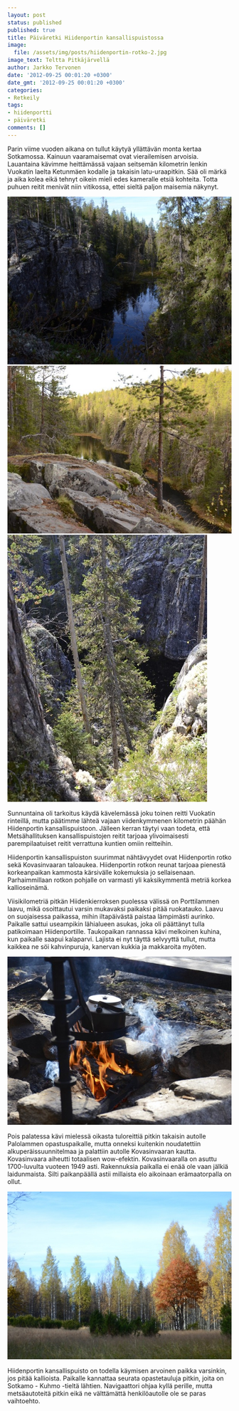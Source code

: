 ```yaml
---
layout: post
status: published
published: true
title: Päiväretki Hiidenportin kansallispuistossa
image:
  file: /assets/img/posts/hiidenportin-rotko-2.jpg
image_text: Teltta Pitkäjärvellä
author: Jarkko Tervonen
date: '2012-09-25 00:01:20 +0300'
date_gmt: '2012-09-25 00:01:20 +0300'
categories:
- Retkeily
tags:
- hiidenportti
- päiväretki
comments: []
---
```

Parin viime vuoden aikana on tullut käytyä yllättävän monta kertaa Sotkamossa. Kainuun vaaramaisemat ovat vierailemisen arvoisia. Lauantaina kävimme heittämässä vajaan seitsemän kilometrin lenkin Vuokatin laelta Ketunmäen kodalle ja takaisin latu-uraapitkin. Sää oli märkä ja aika kolea eikä tehnyt oikein mieli edes kameralle etsiä kohteita. Totta puhuen reitit menivät niin vitikossa, ettei sieltä paljon maisemia näkynyt.

<amp-img src="/assets/img/posts/hiidenportin-rotko-1.jpg" alt="Hiidenportin rotko" width="4" height="3" layout="responsive">
  <noscript><img src="/assets/img/posts/hiidenportin-rotko-1.jpg" alt="Hiidenportin rotko" /></noscript>
</amp-img>

<amp-img src="/assets/img/posts/hiidenportin-rotko-2.jpg" alt="Hiidenportin rotko" width="4" height="3" layout="responsive">
  <noscript><img src="/assets/img/posts/hiidenportin-rotko-2.jpg" alt="Hiidenportin rotko" /></noscript>
</amp-img>

<amp-img src="/assets/img/posts/hiidenportin-rotko-3.jpg" alt="Hiidenportin rotko" width="4" height="3" layout="responsive">
  <noscript><img src="/assets/img/posts/hiidenportin-rotko-3.jpg" alt="Hiidenportin rotko" /></noscript>
</amp-img>

Sunnuntaina oli tarkoitus käydä kävelemässä joku toinen reitti Vuokatin rinteillä, mutta päätimme lähteä vajaan viidenkymmenen kilometrin päähän Hiidenportin kansallispuistoon. Jälleen kerran täytyi vaan todeta, että Metsähallituksen kansallispuistojen reitit tarjoaa ylivoimaisesti parempilaatuiset reitit verrattuna kuntien omiin reitteihin.

Hiidenportin kansallispuiston suurimmat nähtävyydet ovat Hiidenportin rotko sekä Kovasinvaaran taloaukea. Hiidenportin rotkon reunat tarjoaa pienestä korkeanpaikan kammosta kärsivälle kokemuksia jo sellaisenaan. Parhaimmillaan rotkon pohjalle on varmasti yli kaksikymmentä metriä korkea kallioseinämä.

Viisikilometriä pitkän Hiidenkierroksen puolessa välissä on Porttilammen laavu, mikä osoittautui varsin mukavaksi paikaksi pitää ruokatauko. Laavu on suojaisessa paikassa, mihin iltapäivästä paistaa lämpimästi aurinko. Paikalle sattui useampikin lähialueen asukas, joka oli päättänyt tulla patikoimaan Hiidenportille. Taukopaikan rannassa kävi melkoinen kuhina, kun paikalle saapui kalaparvi. Lajista ei nyt täyttä selvyyttä tullut, mutta kaikkea ne söi kahvinpuruja, kanervan kukkia ja makkaroita myöten.

<amp-img src="/assets/img/posts/pannukahvit.jpg" alt="Nokipannukahvit Porttilammen laavulla" width="4" height="3" layout="responsive">
  <noscript><img src="/assets/img/posts/pannukahvit.jpg" alt="Nokipannukahvit Porttilammen laavulla" /></noscript>
</amp-img>

Pois palatessa kävi mielessä oikasta tuloreittiä pitkin takaisin autolle Palolammen opastuspaikalle, mutta onneksi kuitenkin noudatettiin alkuperäissuunnitelmaa ja palattiin autolle Kovasinvaaran kautta. Kovasinvaara aiheutti totaalisen wow-efektin. Kovasinvaaralla on asuttu 1700-luvulta vuoteen 1949 asti. Rakennuksia paikalla ei enää ole vaan jälkiä laidunmaista. Silti paikanpäällä astii millaista elo aikoinaan erämaatorpalla on ollut.

<amp-img src="/assets/img/posts/kovasinvaaran-perinnemaisema.jpg" alt="Kovasinvaaran perinnemaisemaa" width="4" height="3" layout="responsive">
  <noscript><img src="/assets/img/posts/kovasinvaaran-perinnemaisema.jpg" alt="Kovasinvaaran perinnemaisemaa" /></noscript>
</amp-img>

Hiidenportin kansallispuisto on todella käymisen arvoinen paikka varsinkin, jos pitää kallioista. Paikalle kannattaa seurata opastetauluja pitkin, joita on Sotkamo - Kuhmo -tieltä lähtien. Navigaattori ohjaa kyllä perille, mutta metsäautoteitä pitkin eikä ne välttämättä henkilöautolle ole se paras vaihtoehto.

